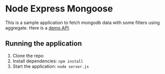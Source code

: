 # Node Express Mongoose

This is a sample application to fetch mongodb data with some filters using aggregate.
Here is a [demo API](https://getir-node-mongoose.herokuapp.com/api/records). 

## Running the application

1. Clone the repo
2. Install dependencies: `npm install`
3. Start the application: `node server.js`
